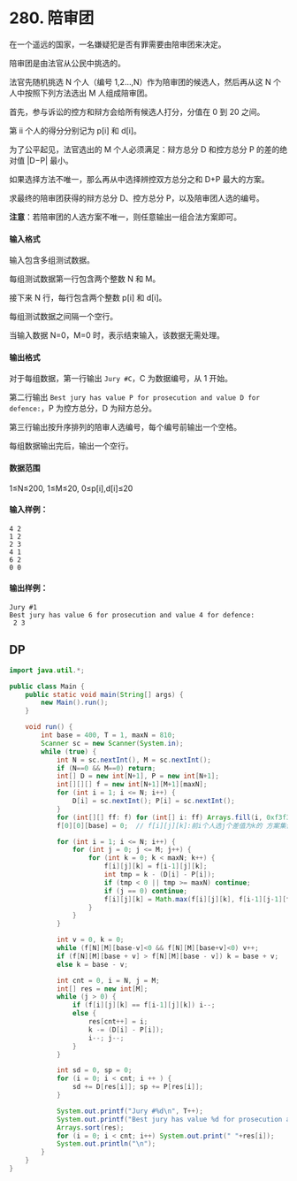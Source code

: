 # 280. 陪审团

在一个遥远的国家，一名嫌疑犯是否有罪需要由陪审团来决定。

陪审团是由法官从公民中挑选的。

法官先随机挑选 N 个人（编号 1,2…,N）作为陪审团的候选人，然后再从这 N 个人中按照下列方法选出 M 人组成陪审团。

首先，参与诉讼的控方和辩方会给所有候选人打分，分值在 0 到 20 之间。

第 ii 个人的得分分别记为 p[i] 和 d[i]。

为了公平起见，法官选出的 M 个人必须满足：辩方总分 D 和控方总分 P 的差的绝对值 |D−P| 最小。

如果选择方法不唯一，那么再从中选择辨控双方总分之和 D+P 最大的方案。

求最终的陪审团获得的辩方总分 D、控方总分 P，以及陪审团人选的编号。

**注意**：若陪审团的人选方案不唯一，则任意输出一组合法方案即可。

#### 输入格式

输入包含多组测试数据。

每组测试数据第一行包含两个整数 N 和 M。

接下来 N 行，每行包含两个整数 p[i] 和 d[i]。

每组测试数据之间隔一个空行。

当输入数据 N=0，M=0 时，表示结束输入，该数据无需处理。

#### 输出格式

对于每组数据，第一行输出 `Jury #C`，C 为数据编号，从 1 开始。

第二行输出 `Best jury has value P for prosecution and value D for defence:`，P 为控方总分，D 为辩方总分。

第三行输出按升序排列的陪审人选编号，每个编号前输出一个空格。

每组数据输出完后，输出一个空行。

#### 数据范围

1≤N≤200, 1≤M≤20, 0≤p[i],d[i]≤20

#### 输入样例：

```
4 2
1 2
2 3
4 1
6 2
0 0
```

#### 输出样例：

```
Jury #1
Best jury has value 6 for prosecution and value 4 for defence:
 2 3
```



## DP

```java
import java.util.*;

public class Main {
    public static void main(String[] args) {
        new Main().run();
    }

    void run() {
        int base = 400, T = 1, maxN = 810;
        Scanner sc = new Scanner(System.in);
        while (true) {
            int N = sc.nextInt(), M = sc.nextInt();
            if (N==0 && M==0) return;
            int[] D = new int[N+1], P = new int[N+1];
            int[][][] f = new int[N+1][M+1][maxN];  
            for (int i = 1; i <= N; i++) {
                D[i] = sc.nextInt(); P[i] = sc.nextInt();
            }
            for (int[][] ff: f) for (int[] i: ff) Arrays.fill(i, 0xf3f3f3f3);
            f[0][0][base] = 0;  // f[i][j][k]:前i个人选j个差值为k的 方案集合 的最大值

            for (int i = 1; i <= N; i++) {
                for (int j = 0; j <= M; j++) {
                    for (int k = 0; k < maxN; k++) {
                        f[i][j][k] = f[i-1][j][k];
                        int tmp = k - (D[i] - P[i]);
                        if (tmp < 0 || tmp >= maxN) continue;
                        if (j == 0) continue;
                        f[i][j][k] = Math.max(f[i][j][k], f[i-1][j-1][tmp] + D[i] + P[i]);
                    }
                }
            }

            int v = 0, k = 0;
            while (f[N][M][base-v]<0 && f[N][M][base+v]<0) v++;
            if (f[N][M][base + v] > f[N][M][base - v]) k = base + v;
            else k = base - v;

            int cnt = 0, i = N, j = M;
            int[] res = new int[M];
            while (j > 0) {
                if (f[i][j][k] == f[i-1][j][k]) i--;
                else {
                    res[cnt++] = i;
                    k -= (D[i] - P[i]);
                    i--; j--;
                }
            }

            int sd = 0, sp = 0;
            for (i = 0; i < cnt; i ++ ) {
                sd += D[res[i]]; sp += P[res[i]];
            }

            System.out.printf("Jury #%d\n", T++);
            System.out.printf("Best jury has value %d for prosecution and value %d for defence:\n", sd, sp);
            Arrays.sort(res);
            for (i = 0; i < cnt; i++) System.out.print(" "+res[i]);
            System.out.println("\n");
        }
    }
}
```

